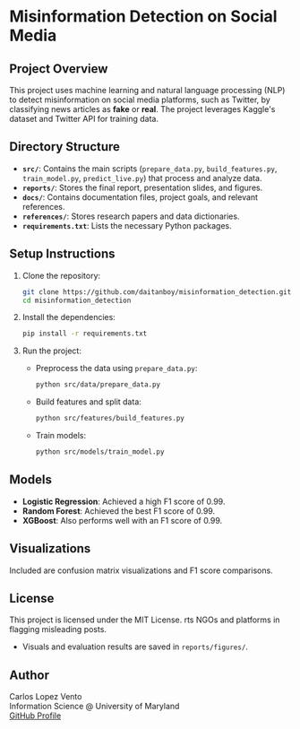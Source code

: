# Misinformation Detection on Social Media

## Project Overview
This project uses machine learning and natural language processing (NLP) to detect misinformation on social media platforms, such as Twitter, by classifying news articles as **fake** or **real**. The project leverages Kaggle's dataset and Twitter API for training data.

## Directory Structure
- **`src/`**: Contains the main scripts (`prepare_data.py`, `build_features.py`, `train_model.py`, `predict_live.py`) that process and analyze data.
- **`reports/`**: Stores the final report, presentation slides, and figures.
- **`docs/`**: Contains documentation files, project goals, and relevant references.
- **`references/`**: Stores research papers and data dictionaries.
- **`requirements.txt`**: Lists the necessary Python packages.

## Setup Instructions
1. Clone the repository:
   ```bash
   git clone https://github.com/daitanboy/misinformation_detection.git
   cd misinformation_detection
   ```

2. Install the dependencies:
   ```bash
   pip install -r requirements.txt
   ```

3. Run the project:
   - Preprocess the data using `prepare_data.py`:
     ```bash
     python src/data/prepare_data.py
     ```
   - Build features and split data:
     ```bash
     python src/features/build_features.py
     ```
   - Train models:
     ```bash
     python src/models/train_model.py
     ```

## Models
- **Logistic Regression**: Achieved a high F1 score of 0.99.
- **Random Forest**: Achieved the best F1 score of 0.99.
- **XGBoost**: Also performs well with an F1 score of 0.99.

## Visualizations
Included are confusion matrix visualizations and F1 score comparisons.

## License
This project is licensed under the MIT License.
rts NGOs and platforms in flagging misleading posts.
- Visuals and evaluation results are saved in `reports/figures/`.

## Author

Carlos Lopez Vento  
Information Science @ University of Maryland  
[GitHub Profile](https://github.com/daitanboy)
